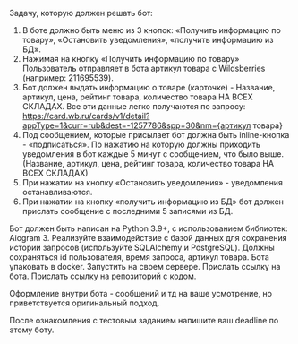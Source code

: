 Задачу, которую должен решать бот:
1. В боте должно быть меню из 3 кнопок: «Получить информацию по товару»,
    «Остановить уведомления», «получить информацию из БД».
2. Нажимая на кнопку «Получить информацию по товару» Пользователь отправляет
    в бота артикул товара с Wildsberries (например: 211695539).
3. Бот должен выдать информацию о товаре (карточке) - Название, артикул, цена,
    рейтинг товара, количество товара НА ВСЕХ СКЛАДАХ.
Все эти данные легко получаются по запросу:
    https://card.wb.ru/cards/v1/detail?appType=1&curr=rub&dest=-1257786&spp=30&nm={артикул товара}
4. Под сообщением, которые присылает бот должна быть inline-кнопка - «подписаться».
    По нажатию на которую должны приходить уведомления в бот каждые 5 минут с сообщением,
    что было выше. (Название, артикул, цена, рейтинг товара, количество товара НА ВСЕХ СКЛАДАХ)
5. При нажатии на кнопку «Остановить уведомления» - уведомления останавливаются.
6. При нажатии на кнопку «получить информацию из БД» бот должен прислать сообщение
    с последними 5 записями из БД.

Бот должен быть написан на Python 3.9+, с использованием библиотек: Aiogram 3.
    Реализуйте взаимодействие с базой данных для сохранения
    истории запросов (используйте SQLAlchemy и PostgreSQL).
    Должны сохраняться id пользователя, время запроса, артикул товара.
    Бота упаковать в docker. Запустить на своем сервере.
    Прислать ссылку на бота. Прислать ссылку на репозиторий с кодом.

Оформление внутри бота - сообщений и тд на ваше усмотрение,
    но приветствуется оригинальный подход.

После ознакомления с тестовым заданием напишите ваш deadline по этому боту.
